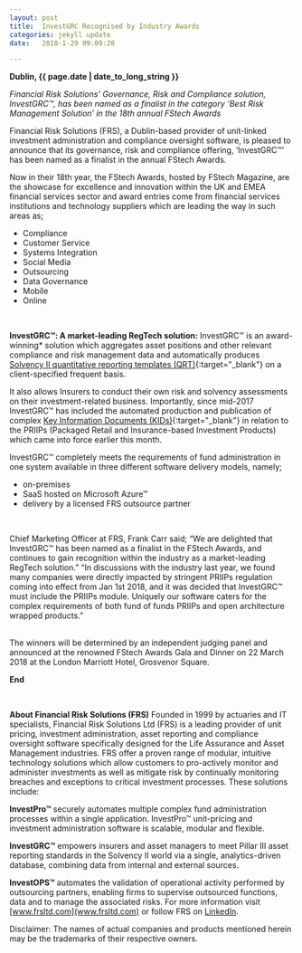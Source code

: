 ```yaml
---
layout: post
title:  InvestGRC Recognised by Industry Awards
categories: jekyll update
date:   2018-1-29 09:09:28

---
```


**Dublin, {{ page.date | date_to_long_string }}**

*Financial Risk Solutions’ Governance, Risk and Compliance solution, InvestGRC™,  has been named as a finalist in the category ‘Best Risk Management Solution’ in the 18th annual FStech Awards* 




Financial Risk Solutions (FRS), a Dublin-based provider of unit-linked investment administration and compliance oversight software, is pleased to announce that its governance, risk and compliance offering, ‘InvestGRC™’ has been named as a finalist in the annual FStech Awards. <br>

Now in their 18th year, the FStech Awards, hosted by FStech Magazine, are the showcase for excellence and innovation within the UK and EMEA financial services sector and award entries come from financial services institutions and technology suppliers which are leading the way in such areas as;
- Compliance
- Customer Service
- Systems Integration
- Social Media
- Outsourcing
- Data Governance
- Mobile
- Online

<br>

**InvestGRC™: A market-leading RegTech solution:**
InvestGRC™ is an award-winning* solution which aggregates asset positions and other relevant compliance and risk management data and automatically produces [Solvency II quantitative reporting templates (QRT)](http://www.frsltd.com/solutions.html#governance){:target="_blank"} on a client-specified frequent basis.


It also allows Insurers to conduct their own risk and solvency assessments on their investment-related business.  Importantly, since mid-2017 InvestGRC™ has included the automated production and publication of complex [Key Information Documents (KIDs)](http://www.frsltd.com/solutions.html#PRIIPs){:target="_blank"} in relation to the PRIIPs (Packaged Retail and Insurance-based Investment Products) which came into force earlier this month. 

InvestGRC™ completely meets the requirements of fund administration in one system available in three different software delivery models, namely;
-	on-premises
-	SaaS hosted on Microsoft Azure™
-	delivery by a licensed FRS outsource partner




<br>

Chief Marketing Officer at FRS, Frank Carr said; 
“We are delighted that InvestGRC™ has been named as a finalist in the FStech Awards, and continues to gain recognition within the industry as a market-leading RegTech solution.”
“In discussions with the industry last year, we found many companies were directly impacted by stringent PRIIPs regulation coming into effect  from Jan 1st 2018, and it was decided that InvestGRC™ must include the PRIIPs module.  Uniquely our software caters for the complex requirements of both fund of funds PRIIPs and open architecture wrapped products.”

<br>
The winners will be determined by an independent judging panel and announced at the renowned FStech Awards Gala and Dinner on 22 March 2018 at the London Marriott Hotel, Grosvenor Square.

<br>



**End**

<br>


**About Financial Risk Solutions (FRS)**
Founded in 1999 by actuaries and IT specialists, Financial Risk Solutions Ltd (FRS) is a leading provider of unit pricing, investment administration, asset reporting and compliance oversight software specifically designed for the Life Assurance and Asset Management industries. 
FRS offer a proven range of modular, intuitive technology solutions which allow customers to pro-actively monitor and administer investments as well as mitigate risk by continually monitoring breaches and exceptions to critical investment processes. These solutions include:

**InvestPro™** securely automates multiple complex fund administration processes within a single application. InvestPro™ unit-pricing and investment administration software is scalable, modular and flexible. 

**InvestGRC™** empowers insurers and asset managers to meet Pillar III asset reporting standards in the Solvency II world via a single, analytics-driven database, combining data from internal and external sources. 

**InvestOPS™** automates the validation of operational activity performed by outsourcing partners, enabling firms to supervise outsourced functions, data and to manage the associated risks. 
For more information visit [www.frsltd.com](www.frsltd.com) or follow FRS on [LinkedIn](https://www.linkedin.com/company/frs-ltd).


Disclaimer: The names of actual companies and products mentioned herein may be the trademarks of their respective owners.  

